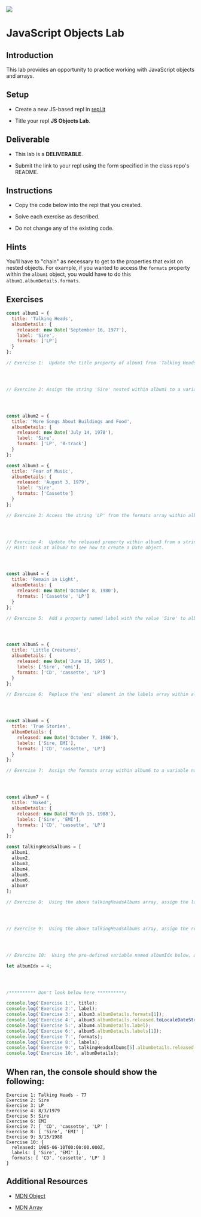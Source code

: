 <img src='https://i.imgur.com/hjrS1e6.jpg'>

# JavaScript Objects Lab

## Introduction

This lab provides an opportunity to practice working with JavaScript objects and arrays.

## Setup

- Create a new JS-based repl in [repl.it](https://repl.it)

- Title your repl **JS Objects Lab**.

## Deliverable

- This lab is a **DELIVERABLE**.

- Submit the link to your repl using the form specified in the class repo's README.

## Instructions

- Copy the code below into the repl that you created.

- Solve each exercise as described.

- Do not change any of the existing code.

## Hints

You'll have to "chain" as necessary to get to the properties that exist on nested objects.  For example, if you wanted to access the `formats` property within the `album1` object, you would have to do this `album1.albumDetails.formats`. 

## Exercises

```js
const album1 = {
  title: 'Talking Heads',
  albumDetails: {
    released: new Date('September 16, 1977'),
    label: 'Sire',
    formats: ['LP']
  }
};

// Exercise 1:  Update the title property of album1 from 'Talking Heads' to 'Talking Heads - 77', then assign that property to a variable named title




// Exercise 2: Assign the string 'Sire' nested within album1 to a variable named label




const album2 = {
  title: 'More Songs About Buildings and Food',
  albumDetails: {
    released: new Date('July 14, 1978'),
    label: 'Sire',
    formats: ['LP', '8-track']
  }
};

const album3 = {
  title: 'Fear of Music',
  albumDetails: {
    released: 'August 3, 1979',
    label: 'Sire',
    formats: ['Cassette']
  }
};

// Exercise 3: Access the string 'LP' from the formats array within album2 and add it to the end of the formats array within album3.




// Exercise 4:  Update the released property within album3 from a string into a Date object using that same string.
// Hint: Look at album2 to see how to create a Date object. 




const album4 = {
  title: 'Remain in Light',
  albumDetails: {
    released: new Date('October 8, 1980'),
    formats: ['Cassette', 'LP']
  }
};

// Exercise 5:  Add a property named label with the value 'Sire' to album4's albumDetails property




const album5 = {
  title: 'Little Creatures',
  albumDetails: {
    released: new Date('June 10, 1985'),
    labels: ['Sire', 'emi'],
    formats: ['CD', 'cassette', 'LP']
  }
};

// Exercise 6:  Replace the 'emi' element in the labels array within album5 with 'EMI'




const album6 = {
  title: 'True Stories',
  albumDetails: {
    released: new Date('October 7, 1986'),
    labels: ['Sire, EMI'],
    formats: ['CD', 'cassette', 'LP']
  }
};

// Exercise 7:  Assign the formats array within album6 to a variable named formats




const album7 = {
  title: 'Naked',
  albumDetails: {
    released: new Date('March 15, 1988'),
    labels: ['Sire', 'EMI'],
    formats: ['CD', 'cassette', 'LP']
  }
};

const talkingHeadsAlbums = [
  album1,
  album2,
  album3,
  album4,
  album5,
  album6,
  album7
];

// Exercise 8:  Using the above talkingHeadsAlbums array, assign the labels property within album5 to a variable named labels




// Exercise 9:  Using the above talkingHeadsAlbums array, assign the released property within album7 to the released property within album6




// Exercise 10:  Using the pre-defined variable named albumIdx below, assign the albumDetails object of the album located within the talkingHeadsAlbums array at the index represented by the value of albumIdx to a variable named albumDetails

let albumIdx = 4;




/********** Don't look below here **********/

console.log('Exercise 1:', title);
console.log('Exercise 2:', label);
console.log('Exercise 3:', album3.albumDetails.formats[1]);
console.log('Exercise 4:', album3.albumDetails.released.toLocaleDateString());
console.log('Exercise 5:', album4.albumDetails.label);
console.log('Exercise 6:', album5.albumDetails.labels[1]);
console.log('Exercise 7:', formats);
console.log('Exercise 8:', labels);
console.log('Exercise 9:', talkingHeadsAlbums[5].albumDetails.released.toLocaleDateString());
console.log('Exercise 10:', albumDetails);
```

## When ran, the console should show the following:

```
Exercise 1: Talking Heads - 77
Exercise 2: Sire
Exercise 3: LP
Exercise 4: 8/3/1979
Exercise 5: Sire
Exercise 6: EMI
Exercise 7: [ 'CD', 'cassette', 'LP' ]
Exercise 8: [ 'Sire', 'EMI' ]
Exercise 9: 3/15/1988
Exercise 10: {
  released: 1985-06-10T00:00:00.000Z,
  labels: [ 'Sire', 'EMI' ],
  formats: [ 'CD', 'cassette', 'LP' ]
}
```

## Additional Resources

- [MDN Object](https://developer.mozilla.org/en-US/docs/Web/JavaScript/Reference/Global_Objects/Object)

- [MDN Array](https://developer.mozilla.org/en-US/docs/Web/JavaScript/Reference/Global_Objects/Array)
